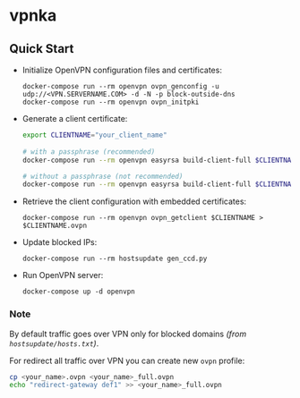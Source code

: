 # vpnka

## Quick Start


* Initialize OpenVPN configuration files and certificates:
      
      docker-compose run --rm openvpn ovpn_genconfig -u udp://<VPN.SERVERNAME.COM> -d -N -p block-outside-dns
      docker-compose run --rm openvpn ovpn_initpki

* Generate a client certificate:

    ```bash
    export CLIENTNAME="your_client_name"
      
    # with a passphrase (recommended)
    docker-compose run --rm openvpn easyrsa build-client-full $CLIENTNAME

    # without a passphrase (not recommended)
    docker-compose run --rm openvpn easyrsa build-client-full $CLIENTNAME nopass
    ```

* Retrieve the client configuration with embedded certificates:

      docker-compose run --rm openvpn ovpn_getclient $CLIENTNAME > $CLIENTNAME.ovpn

* Update blocked IPs:

      docker-compose run --rm hostsupdate gen_ccd.py
      
* Run OpenVPN server:

      docker-compose up -d openvpn

### Note
By default traffic goes over VPN only for blocked domains *(from `hostsupdate/hosts.txt`)*.

For redirect all traffic over VPN you can create new `ovpn` profile:

```bash
cp <your_name>.ovpn <your_name>_full.ovpn
echo "redirect-gateway def1" >> <your_name>_full.ovpn
```
